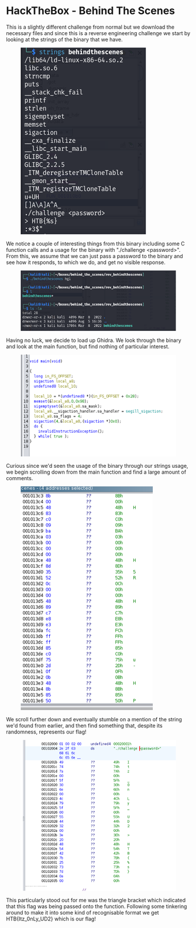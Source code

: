 # HackTheBox - Behind The Scenes

This is a slightly different challenge from normal but we download the necessary files and since this is a reverse engineering challenge we start by looking at the strings of the binary that we have.

<figure><img src=".gitbook/assets/fhOZWRtAog.png" alt=""><figcaption></figcaption></figure>

We notice a couple of interesting things from this binary including some C function calls and a usage for the binary with "./challenge \<password>". From this, we assume that we can just pass a password to the binary and see how it responds, to which we do, and get no visible response.

<figure><img src=".gitbook/assets/kOuZdp7N8z.png" alt=""><figcaption></figcaption></figure>

Having no luck, we decide to load up Ghidra. We look through the binary and look at the main function, but find nothing of particular interest.

<figure><img src=".gitbook/assets/tTm4IDLMbJ.png" alt=""><figcaption></figcaption></figure>

Curious since we'd seen the usage of the binary through our strings usage, we begin scrolling down from the main function and find a large amount of comments.

<figure><img src=".gitbook/assets/IHZSCNZuFG.png" alt=""><figcaption></figcaption></figure>

We scroll further down and eventually stumble on a mention of the string we'd found from earlier, and then find something that, despite its randomness, represents our flag!

<figure><img src=".gitbook/assets/WbEEJIYkf6.png" alt=""><figcaption></figcaption></figure>

This particularly stood out for me was the triangle bracket which indicated that this flag was being passed onto the function. Following some tinkering around to make it into some kind of recognisable format we get HTB{Itz\_0nLy\_UD2} which is our flag!
